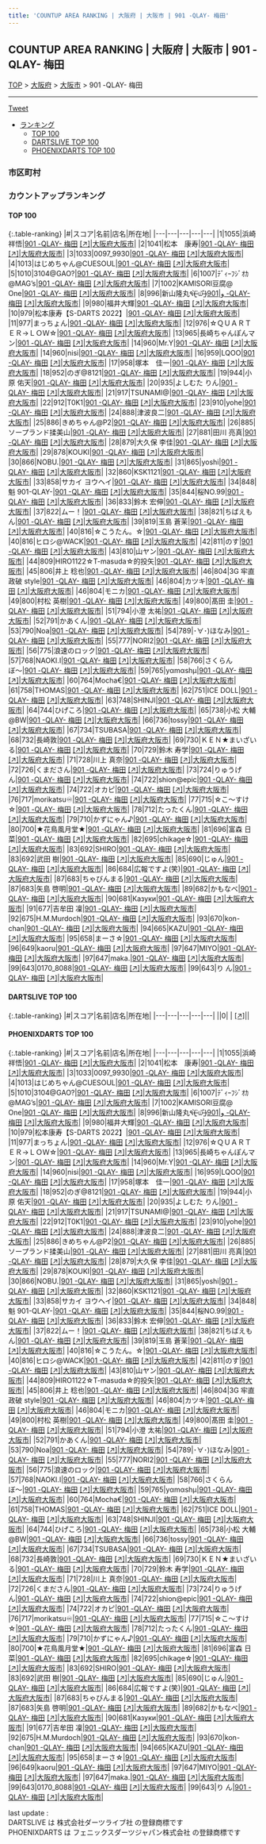 ```yaml
---
title: 'COUNTUP AREA RANKING | 大阪府 | 大阪市 | 901 -QLAY- 梅田'
---
```

## COUNTUP AREA RANKING | 大阪府 | 大阪市 | 901 -QLAY- 梅田

[TOP](/darts/rank/) > [大阪府](/darts/rank/大阪府/) > [大阪市](/darts/rank/大阪府/大阪市/) > 901 -QLAY- 梅田

___

<a href="https://twitter.com/share?ref_src=twsrc%5Etfw" data-text="COUNTUP AREA RANKING | 大阪府大阪市901 -QLAY- 梅田" class="twitter-share-button" data-hashtags="DARTSLIVE,PHOENIXDARTS,darts,ダーツ" data-show-count="false">Tweet</a>

* [ランキング](#カウントアップランキング)
    * [TOP 100](#top-100)
    * [DARTSLIVE TOP 100](#dartslive-top-100)
    * [PHOENIXDARTS TOP 100](#phoenixdarts-top-100)

### 市区町村

<ul>

</ul>

### カウントアップランキング

#### TOP 100



{:.table-ranking}
|#|スコア|名前|店名|所在地|
|---|---|---|---|---|
|1|1055|<span class="rank-name-pd">浜崎祥悟</span>|<a href="/darts/rank/shops/90234.html">901 -QLAY- 梅田</a> <a href="https://vs.phoenixdarts.com/jp/shop/shopDetailInfo/s_90234?s_seq=90234">[↗]</a>|<a href="/darts/rank/大阪府/大阪市">大阪府大阪市</a>|
|2|1041|<span class="rank-name-pd">松本　康寿</span>|<a href="/darts/rank/shops/90234.html">901 -QLAY- 梅田</a> <a href="https://vs.phoenixdarts.com/jp/shop/shopDetailInfo/s_90234?s_seq=90234">[↗]</a>|<a href="/darts/rank/大阪府/大阪市">大阪府大阪市</a>|
|3|1033|<span class="rank-name-pd">0097_9930</span>|<a href="/darts/rank/shops/90234.html">901 -QLAY- 梅田</a> <a href="https://vs.phoenixdarts.com/jp/shop/shopDetailInfo/s_90234?s_seq=90234">[↗]</a>|<a href="/darts/rank/大阪府/大阪市">大阪府大阪市</a>|
|4|1013|<span class="rank-name-pd">はじめちゃん@CUESOUL</span>|<a href="/darts/rank/shops/90234.html">901 -QLAY- 梅田</a> <a href="https://vs.phoenixdarts.com/jp/shop/shopDetailInfo/s_90234?s_seq=90234">[↗]</a>|<a href="/darts/rank/大阪府/大阪市">大阪府大阪市</a>|
|5|1010|<span class="rank-name-pd">3104@GAO?</span>|<a href="/darts/rank/shops/90234.html">901 -QLAY- 梅田</a> <a href="https://vs.phoenixdarts.com/jp/shop/shopDetailInfo/s_90234?s_seq=90234">[↗]</a>|<a href="/darts/rank/大阪府/大阪市">大阪府大阪市</a>|
|6|1007|<span class="rank-name-pd">ﾃﾞｨｰﾌｼﾞｵｶ@MAG’s</span>|<a href="/darts/rank/shops/90234.html">901 -QLAY- 梅田</a> <a href="https://vs.phoenixdarts.com/jp/shop/shopDetailInfo/s_90234?s_seq=90234">[↗]</a>|<a href="/darts/rank/大阪府/大阪市">大阪府大阪市</a>|
|7|1002|<span class="rank-name-pd">KAMISORI豆腐@ One</span>|<a href="/darts/rank/shops/90234.html">901 -QLAY- 梅田</a> <a href="https://vs.phoenixdarts.com/jp/shop/shopDetailInfo/s_90234?s_seq=90234">[↗]</a>|<a href="/darts/rank/大阪府/大阪市">大阪府大阪市</a>|
|8|996|<span class="rank-name-pd">新山隆丸٩(˃̶͈̀௰˂̶͈́)و</span>|<a href="/darts/rank/shops/90234.html">901 -QLAY- 梅田</a> <a href="https://vs.phoenixdarts.com/jp/shop/shopDetailInfo/s_90234?s_seq=90234">[↗]</a>|<a href="/darts/rank/大阪府/大阪市">大阪府大阪市</a>|
|9|980|<span class="rank-name-pd">福井大輝</span>|<a href="/darts/rank/shops/90234.html">901 -QLAY- 梅田</a> <a href="https://vs.phoenixdarts.com/jp/shop/shopDetailInfo/s_90234?s_seq=90234">[↗]</a>|<a href="/darts/rank/大阪府/大阪市">大阪府大阪市</a>|
|10|979|<span class="rank-name-pd">松本康寿【S-DARTS 2022】</span>|<a href="/darts/rank/shops/90234.html">901 -QLAY- 梅田</a> <a href="https://vs.phoenixdarts.com/jp/shop/shopDetailInfo/s_90234?s_seq=90234">[↗]</a>|<a href="/darts/rank/大阪府/大阪市">大阪府大阪市</a>|
|11|977|<span class="rank-name-pd">まっちょん</span>|<a href="/darts/rank/shops/90234.html">901 -QLAY- 梅田</a> <a href="https://vs.phoenixdarts.com/jp/shop/shopDetailInfo/s_90234?s_seq=90234">[↗]</a>|<a href="/darts/rank/大阪府/大阪市">大阪府大阪市</a>|
|12|976|<span class="rank-name-pd">☆ＱＵＡＲＴＥＲ→ＬＯＷ☆</span>|<a href="/darts/rank/shops/90234.html">901 -QLAY- 梅田</a> <a href="https://vs.phoenixdarts.com/jp/shop/shopDetailInfo/s_90234?s_seq=90234">[↗]</a>|<a href="/darts/rank/大阪府/大阪市">大阪府大阪市</a>|
|13|965|<span class="rank-name-pd">長崎ちゃんぽんマン</span>|<a href="/darts/rank/shops/90234.html">901 -QLAY- 梅田</a> <a href="https://vs.phoenixdarts.com/jp/shop/shopDetailInfo/s_90234?s_seq=90234">[↗]</a>|<a href="/darts/rank/大阪府/大阪市">大阪府大阪市</a>|
|14|960|<span class="rank-name-pd">Mr.Y</span>|<a href="/darts/rank/shops/90234.html">901 -QLAY- 梅田</a> <a href="https://vs.phoenixdarts.com/jp/shop/shopDetailInfo/s_90234?s_seq=90234">[↗]</a>|<a href="/darts/rank/大阪府/大阪市">大阪府大阪市</a>|
|14|960|<span class="rank-name-pd">nisi</span>|<a href="/darts/rank/shops/90234.html">901 -QLAY- 梅田</a> <a href="https://vs.phoenixdarts.com/jp/shop/shopDetailInfo/s_90234?s_seq=90234">[↗]</a>|<a href="/darts/rank/大阪府/大阪市">大阪府大阪市</a>|
|16|959|<span class="rank-name-pd">LQOO</span>|<a href="/darts/rank/shops/90234.html">901 -QLAY- 梅田</a> <a href="https://vs.phoenixdarts.com/jp/shop/shopDetailInfo/s_90234?s_seq=90234">[↗]</a>|<a href="/darts/rank/大阪府/大阪市">大阪府大阪市</a>|
|17|958|<span class="rank-name-pd">塚本　佳一</span>|<a href="/darts/rank/shops/90234.html">901 -QLAY- 梅田</a> <a href="https://vs.phoenixdarts.com/jp/shop/shopDetailInfo/s_90234?s_seq=90234">[↗]</a>|<a href="/darts/rank/大阪府/大阪市">大阪府大阪市</a>|
|18|952|<span class="rank-name-pd">のぎ@8121</span>|<a href="/darts/rank/shops/90234.html">901 -QLAY- 梅田</a> <a href="https://vs.phoenixdarts.com/jp/shop/shopDetailInfo/s_90234?s_seq=90234">[↗]</a>|<a href="/darts/rank/大阪府/大阪市">大阪府大阪市</a>|
|19|944|<span class="rank-name-pd"><span class="pro-icon-pd"></span>小原 佑天</span>|<a href="/darts/rank/shops/90234.html">901 -QLAY- 梅田</a> <a href="https://vs.phoenixdarts.com/jp/shop/shopDetailInfo/s_90234?s_seq=90234">[↗]</a>|<a href="/darts/rank/大阪府/大阪市">大阪府大阪市</a>|
|20|935|<span class="rank-name-pd">よしむた りん</span>|<a href="/darts/rank/shops/90234.html">901 -QLAY- 梅田</a> <a href="https://vs.phoenixdarts.com/jp/shop/shopDetailInfo/s_90234?s_seq=90234">[↗]</a>|<a href="/darts/rank/大阪府/大阪市">大阪府大阪市</a>|
|21|917|<span class="rank-name-pd">TSUNAMI@</span>|<a href="/darts/rank/shops/90234.html">901 -QLAY- 梅田</a> <a href="https://vs.phoenixdarts.com/jp/shop/shopDetailInfo/s_90234?s_seq=90234">[↗]</a>|<a href="/darts/rank/大阪府/大阪市">大阪府大阪市</a>|
|22|912|<span class="rank-name-pd">T0K1</span>|<a href="/darts/rank/shops/90234.html">901 -QLAY- 梅田</a> <a href="https://vs.phoenixdarts.com/jp/shop/shopDetailInfo/s_90234?s_seq=90234">[↗]</a>|<a href="/darts/rank/大阪府/大阪市">大阪府大阪市</a>|
|23|910|<span class="rank-name-pd">yohe</span>|<a href="/darts/rank/shops/90234.html">901 -QLAY- 梅田</a> <a href="https://vs.phoenixdarts.com/jp/shop/shopDetailInfo/s_90234?s_seq=90234">[↗]</a>|<a href="/darts/rank/大阪府/大阪市">大阪府大阪市</a>|
|24|888|<span class="rank-name-pd">津波良二</span>|<a href="/darts/rank/shops/90234.html">901 -QLAY- 梅田</a> <a href="https://vs.phoenixdarts.com/jp/shop/shopDetailInfo/s_90234?s_seq=90234">[↗]</a>|<a href="/darts/rank/大阪府/大阪市">大阪府大阪市</a>|
|25|886|<span class="rank-name-pd">きめちゃん@P2</span>|<a href="/darts/rank/shops/90234.html">901 -QLAY- 梅田</a> <a href="https://vs.phoenixdarts.com/jp/shop/shopDetailInfo/s_90234?s_seq=90234">[↗]</a>|<a href="/darts/rank/大阪府/大阪市">大阪府大阪市</a>|
|26|885|<span class="rank-name-pd">ソープランド揉美山</span>|<a href="/darts/rank/shops/90234.html">901 -QLAY- 梅田</a> <a href="https://vs.phoenixdarts.com/jp/shop/shopDetailInfo/s_90234?s_seq=90234">[↗]</a>|<a href="/darts/rank/大阪府/大阪市">大阪府大阪市</a>|
|27|881|<span class="rank-name-pd"><span class="pro-icon-pd"></span>田川 亮真</span>|<a href="/darts/rank/shops/90234.html">901 -QLAY- 梅田</a> <a href="https://vs.phoenixdarts.com/jp/shop/shopDetailInfo/s_90234?s_seq=90234">[↗]</a>|<a href="/darts/rank/大阪府/大阪市">大阪府大阪市</a>|
|28|879|<span class="rank-name-pd"><span class="pro-icon-pd"></span>大久保 李佳</span>|<a href="/darts/rank/shops/90234.html">901 -QLAY- 梅田</a> <a href="https://vs.phoenixdarts.com/jp/shop/shopDetailInfo/s_90234?s_seq=90234">[↗]</a>|<a href="/darts/rank/大阪府/大阪市">大阪府大阪市</a>|
|29|878|<span class="rank-name-pd">KOUKI</span>|<a href="/darts/rank/shops/90234.html">901 -QLAY- 梅田</a> <a href="https://vs.phoenixdarts.com/jp/shop/shopDetailInfo/s_90234?s_seq=90234">[↗]</a>|<a href="/darts/rank/大阪府/大阪市">大阪府大阪市</a>|
|30|866|<span class="rank-name-pd">NOBU.</span>|<a href="/darts/rank/shops/90234.html">901 -QLAY- 梅田</a> <a href="https://vs.phoenixdarts.com/jp/shop/shopDetailInfo/s_90234?s_seq=90234">[↗]</a>|<a href="/darts/rank/大阪府/大阪市">大阪府大阪市</a>|
|31|865|<span class="rank-name-pd">yoshi</span>|<a href="/darts/rank/shops/90234.html">901 -QLAY- 梅田</a> <a href="https://vs.phoenixdarts.com/jp/shop/shopDetailInfo/s_90234?s_seq=90234">[↗]</a>|<a href="/darts/rank/大阪府/大阪市">大阪府大阪市</a>|
|32|860|<span class="rank-name-pd">KSK1121</span>|<a href="/darts/rank/shops/90234.html">901 -QLAY- 梅田</a> <a href="https://vs.phoenixdarts.com/jp/shop/shopDetailInfo/s_90234?s_seq=90234">[↗]</a>|<a href="/darts/rank/大阪府/大阪市">大阪府大阪市</a>|
|33|858|<span class="rank-name-pd">サカイ ヨウヘイ</span>|<a href="/darts/rank/shops/90234.html">901 -QLAY- 梅田</a> <a href="https://vs.phoenixdarts.com/jp/shop/shopDetailInfo/s_90234?s_seq=90234">[↗]</a>|<a href="/darts/rank/大阪府/大阪市">大阪府大阪市</a>|
|34|848|<span class="rank-name-pd">魁 901-QLAY-</span>|<a href="/darts/rank/shops/90234.html">901 -QLAY- 梅田</a> <a href="https://vs.phoenixdarts.com/jp/shop/shopDetailInfo/s_90234?s_seq=90234">[↗]</a>|<a href="/darts/rank/大阪府/大阪市">大阪府大阪市</a>|
|35|844|<span class="rank-name-pd">桜NO.99</span>|<a href="/darts/rank/shops/90234.html">901 -QLAY- 梅田</a> <a href="https://vs.phoenixdarts.com/jp/shop/shopDetailInfo/s_90234?s_seq=90234">[↗]</a>|<a href="/darts/rank/大阪府/大阪市">大阪府大阪市</a>|
|36|833|<span class="rank-name-pd"><span class="pro-icon-pd"></span>鈴木 宏伸</span>|<a href="/darts/rank/shops/90234.html">901 -QLAY- 梅田</a> <a href="https://vs.phoenixdarts.com/jp/shop/shopDetailInfo/s_90234?s_seq=90234">[↗]</a>|<a href="/darts/rank/大阪府/大阪市">大阪府大阪市</a>|
|37|822|<span class="rank-name-pd">ムー！</span>|<a href="/darts/rank/shops/90234.html">901 -QLAY- 梅田</a> <a href="https://vs.phoenixdarts.com/jp/shop/shopDetailInfo/s_90234?s_seq=90234">[↗]</a>|<a href="/darts/rank/大阪府/大阪市">大阪府大阪市</a>|
|38|821|<span class="rank-name-pd">ちばえもん</span>|<a href="/darts/rank/shops/90234.html">901 -QLAY- 梅田</a> <a href="https://vs.phoenixdarts.com/jp/shop/shopDetailInfo/s_90234?s_seq=90234">[↗]</a>|<a href="/darts/rank/大阪府/大阪市">大阪府大阪市</a>|
|39|819|<span class="rank-name-pd"><span class="pro-icon-pd"></span>玉島 蒼茉</span>|<a href="/darts/rank/shops/90234.html">901 -QLAY- 梅田</a> <a href="https://vs.phoenixdarts.com/jp/shop/shopDetailInfo/s_90234?s_seq=90234">[↗]</a>|<a href="/darts/rank/大阪府/大阪市">大阪府大阪市</a>|
|40|816|<span class="rank-name-pd">☆こうたん。☆</span>|<a href="/darts/rank/shops/90234.html">901 -QLAY- 梅田</a> <a href="https://vs.phoenixdarts.com/jp/shop/shopDetailInfo/s_90234?s_seq=90234">[↗]</a>|<a href="/darts/rank/大阪府/大阪市">大阪府大阪市</a>|
|40|816|<span class="rank-name-pd">ヒロシ@WACK</span>|<a href="/darts/rank/shops/90234.html">901 -QLAY- 梅田</a> <a href="https://vs.phoenixdarts.com/jp/shop/shopDetailInfo/s_90234?s_seq=90234">[↗]</a>|<a href="/darts/rank/大阪府/大阪市">大阪府大阪市</a>|
|42|811|<span class="rank-name-pd">のす</span>|<a href="/darts/rank/shops/90234.html">901 -QLAY- 梅田</a> <a href="https://vs.phoenixdarts.com/jp/shop/shopDetailInfo/s_90234?s_seq=90234">[↗]</a>|<a href="/darts/rank/大阪府/大阪市">大阪府大阪市</a>|
|43|810|<span class="rank-name-pd">山ヤン</span>|<a href="/darts/rank/shops/90234.html">901 -QLAY- 梅田</a> <a href="https://vs.phoenixdarts.com/jp/shop/shopDetailInfo/s_90234?s_seq=90234">[↗]</a>|<a href="/darts/rank/大阪府/大阪市">大阪府大阪市</a>|
|44|809|<span class="rank-name-pd">HIRO1122☆T-masuda☆的投矢</span>|<a href="/darts/rank/shops/90234.html">901 -QLAY- 梅田</a> <a href="https://vs.phoenixdarts.com/jp/shop/shopDetailInfo/s_90234?s_seq=90234">[↗]</a>|<a href="/darts/rank/大阪府/大阪市">大阪府大阪市</a>|
|45|806|<span class="rank-name-pd">井上 稔也</span>|<a href="/darts/rank/shops/90234.html">901 -QLAY- 梅田</a> <a href="https://vs.phoenixdarts.com/jp/shop/shopDetailInfo/s_90234?s_seq=90234">[↗]</a>|<a href="/darts/rank/大阪府/大阪市">大阪府大阪市</a>|
|46|804|<span class="rank-name-pd">3G 牢直政破 style</span>|<a href="/darts/rank/shops/90234.html">901 -QLAY- 梅田</a> <a href="https://vs.phoenixdarts.com/jp/shop/shopDetailInfo/s_90234?s_seq=90234">[↗]</a>|<a href="/darts/rank/大阪府/大阪市">大阪府大阪市</a>|
|46|804|<span class="rank-name-pd">カツキ</span>|<a href="/darts/rank/shops/90234.html">901 -QLAY- 梅田</a> <a href="https://vs.phoenixdarts.com/jp/shop/shopDetailInfo/s_90234?s_seq=90234">[↗]</a>|<a href="/darts/rank/大阪府/大阪市">大阪府大阪市</a>|
|46|804|<span class="rank-name-pd">モニカ</span>|<a href="/darts/rank/shops/90234.html">901 -QLAY- 梅田</a> <a href="https://vs.phoenixdarts.com/jp/shop/shopDetailInfo/s_90234?s_seq=90234">[↗]</a>|<a href="/darts/rank/大阪府/大阪市">大阪府大阪市</a>|
|49|800|<span class="rank-name-pd"><span class="pro-icon-pd"></span>村松 英樹</span>|<a href="/darts/rank/shops/90234.html">901 -QLAY- 梅田</a> <a href="https://vs.phoenixdarts.com/jp/shop/shopDetailInfo/s_90234?s_seq=90234">[↗]</a>|<a href="/darts/rank/大阪府/大阪市">大阪府大阪市</a>|
|49|800|<span class="rank-name-pd"><span class="pro-icon-pd"></span>髙田 圭</span>|<a href="/darts/rank/shops/90234.html">901 -QLAY- 梅田</a> <a href="https://vs.phoenixdarts.com/jp/shop/shopDetailInfo/s_90234?s_seq=90234">[↗]</a>|<a href="/darts/rank/大阪府/大阪市">大阪府大阪市</a>|
|51|794|<span class="rank-name-pd"><span class="pro-icon-pd"></span>小澄 太祐</span>|<a href="/darts/rank/shops/90234.html">901 -QLAY- 梅田</a> <a href="https://vs.phoenixdarts.com/jp/shop/shopDetailInfo/s_90234?s_seq=90234">[↗]</a>|<a href="/darts/rank/大阪府/大阪市">大阪府大阪市</a>|
|52|791|<span class="rank-name-pd">かあくん</span>|<a href="/darts/rank/shops/90234.html">901 -QLAY- 梅田</a> <a href="https://vs.phoenixdarts.com/jp/shop/shopDetailInfo/s_90234?s_seq=90234">[↗]</a>|<a href="/darts/rank/大阪府/大阪市">大阪府大阪市</a>|
|53|790|<span class="rank-name-pd">Noa</span>|<a href="/darts/rank/shops/90234.html">901 -QLAY- 梅田</a> <a href="https://vs.phoenixdarts.com/jp/shop/shopDetailInfo/s_90234?s_seq=90234">[↗]</a>|<a href="/darts/rank/大阪府/大阪市">大阪府大阪市</a>|
|54|789|<span class="rank-name-pd">･∀･)ほなみ</span>|<a href="/darts/rank/shops/90234.html">901 -QLAY- 梅田</a> <a href="https://vs.phoenixdarts.com/jp/shop/shopDetailInfo/s_90234?s_seq=90234">[↗]</a>|<a href="/darts/rank/大阪府/大阪市">大阪府大阪市</a>|
|55|777|<span class="rank-name-pd">NORI2</span>|<a href="/darts/rank/shops/90234.html">901 -QLAY- 梅田</a> <a href="https://vs.phoenixdarts.com/jp/shop/shopDetailInfo/s_90234?s_seq=90234">[↗]</a>|<a href="/darts/rank/大阪府/大阪市">大阪府大阪市</a>|
|56|775|<span class="rank-name-pd">浪速のロック</span>|<a href="/darts/rank/shops/90234.html">901 -QLAY- 梅田</a> <a href="https://vs.phoenixdarts.com/jp/shop/shopDetailInfo/s_90234?s_seq=90234">[↗]</a>|<a href="/darts/rank/大阪府/大阪市">大阪府大阪市</a>|
|57|768|<span class="rank-name-pd">NAOKI.I</span>|<a href="/darts/rank/shops/90234.html">901 -QLAY- 梅田</a> <a href="https://vs.phoenixdarts.com/jp/shop/shopDetailInfo/s_90234?s_seq=90234">[↗]</a>|<a href="/darts/rank/大阪府/大阪市">大阪府大阪市</a>|
|58|766|<span class="rank-name-pd">さくらんぼ〜</span>|<a href="/darts/rank/shops/90234.html">901 -QLAY- 梅田</a> <a href="https://vs.phoenixdarts.com/jp/shop/shopDetailInfo/s_90234?s_seq=90234">[↗]</a>|<a href="/darts/rank/大阪府/大阪市">大阪府大阪市</a>|
|59|765|<span class="rank-name-pd">yαmαshμ</span>|<a href="/darts/rank/shops/90234.html">901 -QLAY- 梅田</a> <a href="https://vs.phoenixdarts.com/jp/shop/shopDetailInfo/s_90234?s_seq=90234">[↗]</a>|<a href="/darts/rank/大阪府/大阪市">大阪府大阪市</a>|
|60|764|<span class="rank-name-pd">Mocha€</span>|<a href="/darts/rank/shops/90234.html">901 -QLAY- 梅田</a> <a href="https://vs.phoenixdarts.com/jp/shop/shopDetailInfo/s_90234?s_seq=90234">[↗]</a>|<a href="/darts/rank/大阪府/大阪市">大阪府大阪市</a>|
|61|758|<span class="rank-name-pd">THOMAS</span>|<a href="/darts/rank/shops/90234.html">901 -QLAY- 梅田</a> <a href="https://vs.phoenixdarts.com/jp/shop/shopDetailInfo/s_90234?s_seq=90234">[↗]</a>|<a href="/darts/rank/大阪府/大阪市">大阪府大阪市</a>|
|62|751|<span class="rank-name-pd">ICE DOLL</span>|<a href="/darts/rank/shops/90234.html">901 -QLAY- 梅田</a> <a href="https://vs.phoenixdarts.com/jp/shop/shopDetailInfo/s_90234?s_seq=90234">[↗]</a>|<a href="/darts/rank/大阪府/大阪市">大阪府大阪市</a>|
|63|748|<span class="rank-name-pd">SHINJI</span>|<a href="/darts/rank/shops/90234.html">901 -QLAY- 梅田</a> <a href="https://vs.phoenixdarts.com/jp/shop/shopDetailInfo/s_90234?s_seq=90234">[↗]</a>|<a href="/darts/rank/大阪府/大阪市">大阪府大阪市</a>|
|64|744|<span class="rank-name-pd">ひげころ</span>|<a href="/darts/rank/shops/90234.html">901 -QLAY- 梅田</a> <a href="https://vs.phoenixdarts.com/jp/shop/shopDetailInfo/s_90234?s_seq=90234">[↗]</a>|<a href="/darts/rank/大阪府/大阪市">大阪府大阪市</a>|
|65|738|<span class="rank-name-pd">小松  大輔@BW</span>|<a href="/darts/rank/shops/90234.html">901 -QLAY- 梅田</a> <a href="https://vs.phoenixdarts.com/jp/shop/shopDetailInfo/s_90234?s_seq=90234">[↗]</a>|<a href="/darts/rank/大阪府/大阪市">大阪府大阪市</a>|
|66|736|<span class="rank-name-pd">tossy</span>|<a href="/darts/rank/shops/90234.html">901 -QLAY- 梅田</a> <a href="https://vs.phoenixdarts.com/jp/shop/shopDetailInfo/s_90234?s_seq=90234">[↗]</a>|<a href="/darts/rank/大阪府/大阪市">大阪府大阪市</a>|
|67|734|<span class="rank-name-pd">TSUBASA</span>|<a href="/darts/rank/shops/90234.html">901 -QLAY- 梅田</a> <a href="https://vs.phoenixdarts.com/jp/shop/shopDetailInfo/s_90234?s_seq=90234">[↗]</a>|<a href="/darts/rank/大阪府/大阪市">大阪府大阪市</a>|
|68|732|<span class="rank-name-pd">長崎敦</span>|<a href="/darts/rank/shops/90234.html">901 -QLAY- 梅田</a> <a href="https://vs.phoenixdarts.com/jp/shop/shopDetailInfo/s_90234?s_seq=90234">[↗]</a>|<a href="/darts/rank/大阪府/大阪市">大阪府大阪市</a>|
|69|730|<span class="rank-name-pd">ＫＥＮ★まいざいる</span>|<a href="/darts/rank/shops/90234.html">901 -QLAY- 梅田</a> <a href="https://vs.phoenixdarts.com/jp/shop/shopDetailInfo/s_90234?s_seq=90234">[↗]</a>|<a href="/darts/rank/大阪府/大阪市">大阪府大阪市</a>|
|70|729|<span class="rank-name-pd"><span class="pro-icon-pd"></span>鈴木 寿学</span>|<a href="/darts/rank/shops/90234.html">901 -QLAY- 梅田</a> <a href="https://vs.phoenixdarts.com/jp/shop/shopDetailInfo/s_90234?s_seq=90234">[↗]</a>|<a href="/darts/rank/大阪府/大阪市">大阪府大阪市</a>|
|71|728|<span class="rank-name-pd"><span class="pro-icon-pd"></span>川上 真奈</span>|<a href="/darts/rank/shops/90234.html">901 -QLAY- 梅田</a> <a href="https://vs.phoenixdarts.com/jp/shop/shopDetailInfo/s_90234?s_seq=90234">[↗]</a>|<a href="/darts/rank/大阪府/大阪市">大阪府大阪市</a>|
|72|726|<span class="rank-name-pd">くまださん</span>|<a href="/darts/rank/shops/90234.html">901 -QLAY- 梅田</a> <a href="https://vs.phoenixdarts.com/jp/shop/shopDetailInfo/s_90234?s_seq=90234">[↗]</a>|<a href="/darts/rank/大阪府/大阪市">大阪府大阪市</a>|
|73|724|<span class="rank-name-pd">りゅうげん</span>|<a href="/darts/rank/shops/90234.html">901 -QLAY- 梅田</a> <a href="https://vs.phoenixdarts.com/jp/shop/shopDetailInfo/s_90234?s_seq=90234">[↗]</a>|<a href="/darts/rank/大阪府/大阪市">大阪府大阪市</a>|
|74|722|<span class="rank-name-pd">shion@epic</span>|<a href="/darts/rank/shops/90234.html">901 -QLAY- 梅田</a> <a href="https://vs.phoenixdarts.com/jp/shop/shopDetailInfo/s_90234?s_seq=90234">[↗]</a>|<a href="/darts/rank/大阪府/大阪市">大阪府大阪市</a>|
|74|722|<span class="rank-name-pd">オカピ</span>|<a href="/darts/rank/shops/90234.html">901 -QLAY- 梅田</a> <a href="https://vs.phoenixdarts.com/jp/shop/shopDetailInfo/s_90234?s_seq=90234">[↗]</a>|<a href="/darts/rank/大阪府/大阪市">大阪府大阪市</a>|
|76|717|<span class="rank-name-pd">morikatsu♾️</span>|<a href="/darts/rank/shops/90234.html">901 -QLAY- 梅田</a> <a href="https://vs.phoenixdarts.com/jp/shop/shopDetailInfo/s_90234?s_seq=90234">[↗]</a>|<a href="/darts/rank/大阪府/大阪市">大阪府大阪市</a>|
|77|715|<span class="rank-name-pd">☆こ〜すけ☆</span>|<a href="/darts/rank/shops/90234.html">901 -QLAY- 梅田</a> <a href="https://vs.phoenixdarts.com/jp/shop/shopDetailInfo/s_90234?s_seq=90234">[↗]</a>|<a href="/darts/rank/大阪府/大阪市">大阪府大阪市</a>|
|78|712|<span class="rank-name-pd">たったくん</span>|<a href="/darts/rank/shops/90234.html">901 -QLAY- 梅田</a> <a href="https://vs.phoenixdarts.com/jp/shop/shopDetailInfo/s_90234?s_seq=90234">[↗]</a>|<a href="/darts/rank/大阪府/大阪市">大阪府大阪市</a>|
|79|710|<span class="rank-name-pd">かずにゃん♪</span>|<a href="/darts/rank/shops/90234.html">901 -QLAY- 梅田</a> <a href="https://vs.phoenixdarts.com/jp/shop/shopDetailInfo/s_90234?s_seq=90234">[↗]</a>|<a href="/darts/rank/大阪府/大阪市">大阪府大阪市</a>|
|80|700|<span class="rank-name-pd">★花鳥風月堂★</span>|<a href="/darts/rank/shops/90234.html">901 -QLAY- 梅田</a> <a href="https://vs.phoenixdarts.com/jp/shop/shopDetailInfo/s_90234?s_seq=90234">[↗]</a>|<a href="/darts/rank/大阪府/大阪市">大阪府大阪市</a>|
|81|696|<span class="rank-name-pd"><span class="pro-icon-pd"></span>富森 日菜</span>|<a href="/darts/rank/shops/90234.html">901 -QLAY- 梅田</a> <a href="https://vs.phoenixdarts.com/jp/shop/shopDetailInfo/s_90234?s_seq=90234">[↗]</a>|<a href="/darts/rank/大阪府/大阪市">大阪府大阪市</a>|
|82|695|<span class="rank-name-pd">chikage☆</span>|<a href="/darts/rank/shops/90234.html">901 -QLAY- 梅田</a> <a href="https://vs.phoenixdarts.com/jp/shop/shopDetailInfo/s_90234?s_seq=90234">[↗]</a>|<a href="/darts/rank/大阪府/大阪市">大阪府大阪市</a>|
|83|692|<span class="rank-name-pd">SHIRO</span>|<a href="/darts/rank/shops/90234.html">901 -QLAY- 梅田</a> <a href="https://vs.phoenixdarts.com/jp/shop/shopDetailInfo/s_90234?s_seq=90234">[↗]</a>|<a href="/darts/rank/大阪府/大阪市">大阪府大阪市</a>|
|83|692|<span class="rank-name-pd"><span class="pro-icon-pd"></span>武田 樹</span>|<a href="/darts/rank/shops/90234.html">901 -QLAY- 梅田</a> <a href="https://vs.phoenixdarts.com/jp/shop/shopDetailInfo/s_90234?s_seq=90234">[↗]</a>|<a href="/darts/rank/大阪府/大阪市">大阪府大阪市</a>|
|85|690|<span class="rank-name-pd">じゅん</span>|<a href="/darts/rank/shops/90234.html">901 -QLAY- 梅田</a> <a href="https://vs.phoenixdarts.com/jp/shop/shopDetailInfo/s_90234?s_seq=90234">[↗]</a>|<a href="/darts/rank/大阪府/大阪市">大阪府大阪市</a>|
|86|684|<span class="rank-name-pd">広報ですよ(笑)</span>|<a href="/darts/rank/shops/90234.html">901 -QLAY- 梅田</a> <a href="https://vs.phoenixdarts.com/jp/shop/shopDetailInfo/s_90234?s_seq=90234">[↗]</a>|<a href="/darts/rank/大阪府/大阪市">大阪府大阪市</a>|
|87|683|<span class="rank-name-pd">ちゃびんまる</span>|<a href="/darts/rank/shops/90234.html">901 -QLAY- 梅田</a> <a href="https://vs.phoenixdarts.com/jp/shop/shopDetailInfo/s_90234?s_seq=90234">[↗]</a>|<a href="/darts/rank/大阪府/大阪市">大阪府大阪市</a>|
|87|683|<span class="rank-name-pd"><span class="pro-icon-pd"></span>矢島 啓明</span>|<a href="/darts/rank/shops/90234.html">901 -QLAY- 梅田</a> <a href="https://vs.phoenixdarts.com/jp/shop/shopDetailInfo/s_90234?s_seq=90234">[↗]</a>|<a href="/darts/rank/大阪府/大阪市">大阪府大阪市</a>|
|89|682|<span class="rank-name-pd">かもなべ</span>|<a href="/darts/rank/shops/90234.html">901 -QLAY- 梅田</a> <a href="https://vs.phoenixdarts.com/jp/shop/shopDetailInfo/s_90234?s_seq=90234">[↗]</a>|<a href="/darts/rank/大阪府/大阪市">大阪府大阪市</a>|
|90|681|<span class="rank-name-pd">Казуки</span>|<a href="/darts/rank/shops/90234.html">901 -QLAY- 梅田</a> <a href="https://vs.phoenixdarts.com/jp/shop/shopDetailInfo/s_90234?s_seq=90234">[↗]</a>|<a href="/darts/rank/大阪府/大阪市">大阪府大阪市</a>|
|91|677|<span class="rank-name-pd"><span class="pro-icon-pd"></span>吉牟田 凜</span>|<a href="/darts/rank/shops/90234.html">901 -QLAY- 梅田</a> <a href="https://vs.phoenixdarts.com/jp/shop/shopDetailInfo/s_90234?s_seq=90234">[↗]</a>|<a href="/darts/rank/大阪府/大阪市">大阪府大阪市</a>|
|92|675|<span class="rank-name-pd">H.M.Murdoch</span>|<a href="/darts/rank/shops/90234.html">901 -QLAY- 梅田</a> <a href="https://vs.phoenixdarts.com/jp/shop/shopDetailInfo/s_90234?s_seq=90234">[↗]</a>|<a href="/darts/rank/大阪府/大阪市">大阪府大阪市</a>|
|93|670|<span class="rank-name-pd">kon-chan</span>|<a href="/darts/rank/shops/90234.html">901 -QLAY- 梅田</a> <a href="https://vs.phoenixdarts.com/jp/shop/shopDetailInfo/s_90234?s_seq=90234">[↗]</a>|<a href="/darts/rank/大阪府/大阪市">大阪府大阪市</a>|
|94|665|<span class="rank-name-pd">KAZU</span>|<a href="/darts/rank/shops/90234.html">901 -QLAY- 梅田</a> <a href="https://vs.phoenixdarts.com/jp/shop/shopDetailInfo/s_90234?s_seq=90234">[↗]</a>|<a href="/darts/rank/大阪府/大阪市">大阪府大阪市</a>|
|95|658|<span class="rank-name-pd">まーさ☆</span>|<a href="/darts/rank/shops/90234.html">901 -QLAY- 梅田</a> <a href="https://vs.phoenixdarts.com/jp/shop/shopDetailInfo/s_90234?s_seq=90234">[↗]</a>|<a href="/darts/rank/大阪府/大阪市">大阪府大阪市</a>|
|96|649|<span class="rank-name-pd">kaoru</span>|<a href="/darts/rank/shops/90234.html">901 -QLAY- 梅田</a> <a href="https://vs.phoenixdarts.com/jp/shop/shopDetailInfo/s_90234?s_seq=90234">[↗]</a>|<a href="/darts/rank/大阪府/大阪市">大阪府大阪市</a>|
|97|647|<span class="rank-name-pd">MIYO</span>|<a href="/darts/rank/shops/90234.html">901 -QLAY- 梅田</a> <a href="https://vs.phoenixdarts.com/jp/shop/shopDetailInfo/s_90234?s_seq=90234">[↗]</a>|<a href="/darts/rank/大阪府/大阪市">大阪府大阪市</a>|
|97|647|<span class="rank-name-pd">maka.</span>|<a href="/darts/rank/shops/90234.html">901 -QLAY- 梅田</a> <a href="https://vs.phoenixdarts.com/jp/shop/shopDetailInfo/s_90234?s_seq=90234">[↗]</a>|<a href="/darts/rank/大阪府/大阪市">大阪府大阪市</a>|
|99|643|<span class="rank-name-pd">0170_8088</span>|<a href="/darts/rank/shops/90234.html">901 -QLAY- 梅田</a> <a href="https://vs.phoenixdarts.com/jp/shop/shopDetailInfo/s_90234?s_seq=90234">[↗]</a>|<a href="/darts/rank/大阪府/大阪市">大阪府大阪市</a>|
|99|643|<span class="rank-name-pd">り  ん</span>|<a href="/darts/rank/shops/90234.html">901 -QLAY- 梅田</a> <a href="https://vs.phoenixdarts.com/jp/shop/shopDetailInfo/s_90234?s_seq=90234">[↗]</a>|<a href="/darts/rank/大阪府/大阪市">大阪府大阪市</a>|


#### DARTSLIVE TOP 100



{:.table-ranking}
|#|スコア|名前|店名|所在地|
|---|---|---|---|---|
||0|<span class="rank-name-dl"> </span>|<a href="/darts/rank/shops/.html"></a> <a href="">[↗]</a>|<a href="/darts/rank//"></a>|


#### PHOENIXDARTS TOP 100



{:.table-ranking}
|#|スコア|名前|店名|所在地|
|---|---|---|---|---|
|1|1055|<span class="rank-name-pd">浜崎祥悟</span>|<a href="/darts/rank/shops/90234.html">901 -QLAY- 梅田</a> <a href="https://vs.phoenixdarts.com/jp/shop/shopDetailInfo/s_90234?s_seq=90234">[↗]</a>|<a href="/darts/rank/大阪府/大阪市">大阪府大阪市</a>|
|2|1041|<span class="rank-name-pd">松本　康寿</span>|<a href="/darts/rank/shops/90234.html">901 -QLAY- 梅田</a> <a href="https://vs.phoenixdarts.com/jp/shop/shopDetailInfo/s_90234?s_seq=90234">[↗]</a>|<a href="/darts/rank/大阪府/大阪市">大阪府大阪市</a>|
|3|1033|<span class="rank-name-pd">0097_9930</span>|<a href="/darts/rank/shops/90234.html">901 -QLAY- 梅田</a> <a href="https://vs.phoenixdarts.com/jp/shop/shopDetailInfo/s_90234?s_seq=90234">[↗]</a>|<a href="/darts/rank/大阪府/大阪市">大阪府大阪市</a>|
|4|1013|<span class="rank-name-pd">はじめちゃん@CUESOUL</span>|<a href="/darts/rank/shops/90234.html">901 -QLAY- 梅田</a> <a href="https://vs.phoenixdarts.com/jp/shop/shopDetailInfo/s_90234?s_seq=90234">[↗]</a>|<a href="/darts/rank/大阪府/大阪市">大阪府大阪市</a>|
|5|1010|<span class="rank-name-pd">3104@GAO?</span>|<a href="/darts/rank/shops/90234.html">901 -QLAY- 梅田</a> <a href="https://vs.phoenixdarts.com/jp/shop/shopDetailInfo/s_90234?s_seq=90234">[↗]</a>|<a href="/darts/rank/大阪府/大阪市">大阪府大阪市</a>|
|6|1007|<span class="rank-name-pd">ﾃﾞｨｰﾌｼﾞｵｶ@MAG’s</span>|<a href="/darts/rank/shops/90234.html">901 -QLAY- 梅田</a> <a href="https://vs.phoenixdarts.com/jp/shop/shopDetailInfo/s_90234?s_seq=90234">[↗]</a>|<a href="/darts/rank/大阪府/大阪市">大阪府大阪市</a>|
|7|1002|<span class="rank-name-pd">KAMISORI豆腐@ One</span>|<a href="/darts/rank/shops/90234.html">901 -QLAY- 梅田</a> <a href="https://vs.phoenixdarts.com/jp/shop/shopDetailInfo/s_90234?s_seq=90234">[↗]</a>|<a href="/darts/rank/大阪府/大阪市">大阪府大阪市</a>|
|8|996|<span class="rank-name-pd">新山隆丸٩(˃̶͈̀௰˂̶͈́)و</span>|<a href="/darts/rank/shops/90234.html">901 -QLAY- 梅田</a> <a href="https://vs.phoenixdarts.com/jp/shop/shopDetailInfo/s_90234?s_seq=90234">[↗]</a>|<a href="/darts/rank/大阪府/大阪市">大阪府大阪市</a>|
|9|980|<span class="rank-name-pd">福井大輝</span>|<a href="/darts/rank/shops/90234.html">901 -QLAY- 梅田</a> <a href="https://vs.phoenixdarts.com/jp/shop/shopDetailInfo/s_90234?s_seq=90234">[↗]</a>|<a href="/darts/rank/大阪府/大阪市">大阪府大阪市</a>|
|10|979|<span class="rank-name-pd">松本康寿【S-DARTS 2022】</span>|<a href="/darts/rank/shops/90234.html">901 -QLAY- 梅田</a> <a href="https://vs.phoenixdarts.com/jp/shop/shopDetailInfo/s_90234?s_seq=90234">[↗]</a>|<a href="/darts/rank/大阪府/大阪市">大阪府大阪市</a>|
|11|977|<span class="rank-name-pd">まっちょん</span>|<a href="/darts/rank/shops/90234.html">901 -QLAY- 梅田</a> <a href="https://vs.phoenixdarts.com/jp/shop/shopDetailInfo/s_90234?s_seq=90234">[↗]</a>|<a href="/darts/rank/大阪府/大阪市">大阪府大阪市</a>|
|12|976|<span class="rank-name-pd">☆ＱＵＡＲＴＥＲ→ＬＯＷ☆</span>|<a href="/darts/rank/shops/90234.html">901 -QLAY- 梅田</a> <a href="https://vs.phoenixdarts.com/jp/shop/shopDetailInfo/s_90234?s_seq=90234">[↗]</a>|<a href="/darts/rank/大阪府/大阪市">大阪府大阪市</a>|
|13|965|<span class="rank-name-pd">長崎ちゃんぽんマン</span>|<a href="/darts/rank/shops/90234.html">901 -QLAY- 梅田</a> <a href="https://vs.phoenixdarts.com/jp/shop/shopDetailInfo/s_90234?s_seq=90234">[↗]</a>|<a href="/darts/rank/大阪府/大阪市">大阪府大阪市</a>|
|14|960|<span class="rank-name-pd">Mr.Y</span>|<a href="/darts/rank/shops/90234.html">901 -QLAY- 梅田</a> <a href="https://vs.phoenixdarts.com/jp/shop/shopDetailInfo/s_90234?s_seq=90234">[↗]</a>|<a href="/darts/rank/大阪府/大阪市">大阪府大阪市</a>|
|14|960|<span class="rank-name-pd">nisi</span>|<a href="/darts/rank/shops/90234.html">901 -QLAY- 梅田</a> <a href="https://vs.phoenixdarts.com/jp/shop/shopDetailInfo/s_90234?s_seq=90234">[↗]</a>|<a href="/darts/rank/大阪府/大阪市">大阪府大阪市</a>|
|16|959|<span class="rank-name-pd">LQOO</span>|<a href="/darts/rank/shops/90234.html">901 -QLAY- 梅田</a> <a href="https://vs.phoenixdarts.com/jp/shop/shopDetailInfo/s_90234?s_seq=90234">[↗]</a>|<a href="/darts/rank/大阪府/大阪市">大阪府大阪市</a>|
|17|958|<span class="rank-name-pd">塚本　佳一</span>|<a href="/darts/rank/shops/90234.html">901 -QLAY- 梅田</a> <a href="https://vs.phoenixdarts.com/jp/shop/shopDetailInfo/s_90234?s_seq=90234">[↗]</a>|<a href="/darts/rank/大阪府/大阪市">大阪府大阪市</a>|
|18|952|<span class="rank-name-pd">のぎ@8121</span>|<a href="/darts/rank/shops/90234.html">901 -QLAY- 梅田</a> <a href="https://vs.phoenixdarts.com/jp/shop/shopDetailInfo/s_90234?s_seq=90234">[↗]</a>|<a href="/darts/rank/大阪府/大阪市">大阪府大阪市</a>|
|19|944|<span class="rank-name-pd"><span class="pro-icon-pd"></span>小原 佑天</span>|<a href="/darts/rank/shops/90234.html">901 -QLAY- 梅田</a> <a href="https://vs.phoenixdarts.com/jp/shop/shopDetailInfo/s_90234?s_seq=90234">[↗]</a>|<a href="/darts/rank/大阪府/大阪市">大阪府大阪市</a>|
|20|935|<span class="rank-name-pd">よしむた りん</span>|<a href="/darts/rank/shops/90234.html">901 -QLAY- 梅田</a> <a href="https://vs.phoenixdarts.com/jp/shop/shopDetailInfo/s_90234?s_seq=90234">[↗]</a>|<a href="/darts/rank/大阪府/大阪市">大阪府大阪市</a>|
|21|917|<span class="rank-name-pd">TSUNAMI@</span>|<a href="/darts/rank/shops/90234.html">901 -QLAY- 梅田</a> <a href="https://vs.phoenixdarts.com/jp/shop/shopDetailInfo/s_90234?s_seq=90234">[↗]</a>|<a href="/darts/rank/大阪府/大阪市">大阪府大阪市</a>|
|22|912|<span class="rank-name-pd">T0K1</span>|<a href="/darts/rank/shops/90234.html">901 -QLAY- 梅田</a> <a href="https://vs.phoenixdarts.com/jp/shop/shopDetailInfo/s_90234?s_seq=90234">[↗]</a>|<a href="/darts/rank/大阪府/大阪市">大阪府大阪市</a>|
|23|910|<span class="rank-name-pd">yohe</span>|<a href="/darts/rank/shops/90234.html">901 -QLAY- 梅田</a> <a href="https://vs.phoenixdarts.com/jp/shop/shopDetailInfo/s_90234?s_seq=90234">[↗]</a>|<a href="/darts/rank/大阪府/大阪市">大阪府大阪市</a>|
|24|888|<span class="rank-name-pd">津波良二</span>|<a href="/darts/rank/shops/90234.html">901 -QLAY- 梅田</a> <a href="https://vs.phoenixdarts.com/jp/shop/shopDetailInfo/s_90234?s_seq=90234">[↗]</a>|<a href="/darts/rank/大阪府/大阪市">大阪府大阪市</a>|
|25|886|<span class="rank-name-pd">きめちゃん@P2</span>|<a href="/darts/rank/shops/90234.html">901 -QLAY- 梅田</a> <a href="https://vs.phoenixdarts.com/jp/shop/shopDetailInfo/s_90234?s_seq=90234">[↗]</a>|<a href="/darts/rank/大阪府/大阪市">大阪府大阪市</a>|
|26|885|<span class="rank-name-pd">ソープランド揉美山</span>|<a href="/darts/rank/shops/90234.html">901 -QLAY- 梅田</a> <a href="https://vs.phoenixdarts.com/jp/shop/shopDetailInfo/s_90234?s_seq=90234">[↗]</a>|<a href="/darts/rank/大阪府/大阪市">大阪府大阪市</a>|
|27|881|<span class="rank-name-pd"><span class="pro-icon-pd"></span>田川 亮真</span>|<a href="/darts/rank/shops/90234.html">901 -QLAY- 梅田</a> <a href="https://vs.phoenixdarts.com/jp/shop/shopDetailInfo/s_90234?s_seq=90234">[↗]</a>|<a href="/darts/rank/大阪府/大阪市">大阪府大阪市</a>|
|28|879|<span class="rank-name-pd"><span class="pro-icon-pd"></span>大久保 李佳</span>|<a href="/darts/rank/shops/90234.html">901 -QLAY- 梅田</a> <a href="https://vs.phoenixdarts.com/jp/shop/shopDetailInfo/s_90234?s_seq=90234">[↗]</a>|<a href="/darts/rank/大阪府/大阪市">大阪府大阪市</a>|
|29|878|<span class="rank-name-pd">KOUKI</span>|<a href="/darts/rank/shops/90234.html">901 -QLAY- 梅田</a> <a href="https://vs.phoenixdarts.com/jp/shop/shopDetailInfo/s_90234?s_seq=90234">[↗]</a>|<a href="/darts/rank/大阪府/大阪市">大阪府大阪市</a>|
|30|866|<span class="rank-name-pd">NOBU.</span>|<a href="/darts/rank/shops/90234.html">901 -QLAY- 梅田</a> <a href="https://vs.phoenixdarts.com/jp/shop/shopDetailInfo/s_90234?s_seq=90234">[↗]</a>|<a href="/darts/rank/大阪府/大阪市">大阪府大阪市</a>|
|31|865|<span class="rank-name-pd">yoshi</span>|<a href="/darts/rank/shops/90234.html">901 -QLAY- 梅田</a> <a href="https://vs.phoenixdarts.com/jp/shop/shopDetailInfo/s_90234?s_seq=90234">[↗]</a>|<a href="/darts/rank/大阪府/大阪市">大阪府大阪市</a>|
|32|860|<span class="rank-name-pd">KSK1121</span>|<a href="/darts/rank/shops/90234.html">901 -QLAY- 梅田</a> <a href="https://vs.phoenixdarts.com/jp/shop/shopDetailInfo/s_90234?s_seq=90234">[↗]</a>|<a href="/darts/rank/大阪府/大阪市">大阪府大阪市</a>|
|33|858|<span class="rank-name-pd">サカイ ヨウヘイ</span>|<a href="/darts/rank/shops/90234.html">901 -QLAY- 梅田</a> <a href="https://vs.phoenixdarts.com/jp/shop/shopDetailInfo/s_90234?s_seq=90234">[↗]</a>|<a href="/darts/rank/大阪府/大阪市">大阪府大阪市</a>|
|34|848|<span class="rank-name-pd">魁 901-QLAY-</span>|<a href="/darts/rank/shops/90234.html">901 -QLAY- 梅田</a> <a href="https://vs.phoenixdarts.com/jp/shop/shopDetailInfo/s_90234?s_seq=90234">[↗]</a>|<a href="/darts/rank/大阪府/大阪市">大阪府大阪市</a>|
|35|844|<span class="rank-name-pd">桜NO.99</span>|<a href="/darts/rank/shops/90234.html">901 -QLAY- 梅田</a> <a href="https://vs.phoenixdarts.com/jp/shop/shopDetailInfo/s_90234?s_seq=90234">[↗]</a>|<a href="/darts/rank/大阪府/大阪市">大阪府大阪市</a>|
|36|833|<span class="rank-name-pd"><span class="pro-icon-pd"></span>鈴木 宏伸</span>|<a href="/darts/rank/shops/90234.html">901 -QLAY- 梅田</a> <a href="https://vs.phoenixdarts.com/jp/shop/shopDetailInfo/s_90234?s_seq=90234">[↗]</a>|<a href="/darts/rank/大阪府/大阪市">大阪府大阪市</a>|
|37|822|<span class="rank-name-pd">ムー！</span>|<a href="/darts/rank/shops/90234.html">901 -QLAY- 梅田</a> <a href="https://vs.phoenixdarts.com/jp/shop/shopDetailInfo/s_90234?s_seq=90234">[↗]</a>|<a href="/darts/rank/大阪府/大阪市">大阪府大阪市</a>|
|38|821|<span class="rank-name-pd">ちばえもん</span>|<a href="/darts/rank/shops/90234.html">901 -QLAY- 梅田</a> <a href="https://vs.phoenixdarts.com/jp/shop/shopDetailInfo/s_90234?s_seq=90234">[↗]</a>|<a href="/darts/rank/大阪府/大阪市">大阪府大阪市</a>|
|39|819|<span class="rank-name-pd"><span class="pro-icon-pd"></span>玉島 蒼茉</span>|<a href="/darts/rank/shops/90234.html">901 -QLAY- 梅田</a> <a href="https://vs.phoenixdarts.com/jp/shop/shopDetailInfo/s_90234?s_seq=90234">[↗]</a>|<a href="/darts/rank/大阪府/大阪市">大阪府大阪市</a>|
|40|816|<span class="rank-name-pd">☆こうたん。☆</span>|<a href="/darts/rank/shops/90234.html">901 -QLAY- 梅田</a> <a href="https://vs.phoenixdarts.com/jp/shop/shopDetailInfo/s_90234?s_seq=90234">[↗]</a>|<a href="/darts/rank/大阪府/大阪市">大阪府大阪市</a>|
|40|816|<span class="rank-name-pd">ヒロシ@WACK</span>|<a href="/darts/rank/shops/90234.html">901 -QLAY- 梅田</a> <a href="https://vs.phoenixdarts.com/jp/shop/shopDetailInfo/s_90234?s_seq=90234">[↗]</a>|<a href="/darts/rank/大阪府/大阪市">大阪府大阪市</a>|
|42|811|<span class="rank-name-pd">のす</span>|<a href="/darts/rank/shops/90234.html">901 -QLAY- 梅田</a> <a href="https://vs.phoenixdarts.com/jp/shop/shopDetailInfo/s_90234?s_seq=90234">[↗]</a>|<a href="/darts/rank/大阪府/大阪市">大阪府大阪市</a>|
|43|810|<span class="rank-name-pd">山ヤン</span>|<a href="/darts/rank/shops/90234.html">901 -QLAY- 梅田</a> <a href="https://vs.phoenixdarts.com/jp/shop/shopDetailInfo/s_90234?s_seq=90234">[↗]</a>|<a href="/darts/rank/大阪府/大阪市">大阪府大阪市</a>|
|44|809|<span class="rank-name-pd">HIRO1122☆T-masuda☆的投矢</span>|<a href="/darts/rank/shops/90234.html">901 -QLAY- 梅田</a> <a href="https://vs.phoenixdarts.com/jp/shop/shopDetailInfo/s_90234?s_seq=90234">[↗]</a>|<a href="/darts/rank/大阪府/大阪市">大阪府大阪市</a>|
|45|806|<span class="rank-name-pd">井上 稔也</span>|<a href="/darts/rank/shops/90234.html">901 -QLAY- 梅田</a> <a href="https://vs.phoenixdarts.com/jp/shop/shopDetailInfo/s_90234?s_seq=90234">[↗]</a>|<a href="/darts/rank/大阪府/大阪市">大阪府大阪市</a>|
|46|804|<span class="rank-name-pd">3G 牢直政破 style</span>|<a href="/darts/rank/shops/90234.html">901 -QLAY- 梅田</a> <a href="https://vs.phoenixdarts.com/jp/shop/shopDetailInfo/s_90234?s_seq=90234">[↗]</a>|<a href="/darts/rank/大阪府/大阪市">大阪府大阪市</a>|
|46|804|<span class="rank-name-pd">カツキ</span>|<a href="/darts/rank/shops/90234.html">901 -QLAY- 梅田</a> <a href="https://vs.phoenixdarts.com/jp/shop/shopDetailInfo/s_90234?s_seq=90234">[↗]</a>|<a href="/darts/rank/大阪府/大阪市">大阪府大阪市</a>|
|46|804|<span class="rank-name-pd">モニカ</span>|<a href="/darts/rank/shops/90234.html">901 -QLAY- 梅田</a> <a href="https://vs.phoenixdarts.com/jp/shop/shopDetailInfo/s_90234?s_seq=90234">[↗]</a>|<a href="/darts/rank/大阪府/大阪市">大阪府大阪市</a>|
|49|800|<span class="rank-name-pd"><span class="pro-icon-pd"></span>村松 英樹</span>|<a href="/darts/rank/shops/90234.html">901 -QLAY- 梅田</a> <a href="https://vs.phoenixdarts.com/jp/shop/shopDetailInfo/s_90234?s_seq=90234">[↗]</a>|<a href="/darts/rank/大阪府/大阪市">大阪府大阪市</a>|
|49|800|<span class="rank-name-pd"><span class="pro-icon-pd"></span>髙田 圭</span>|<a href="/darts/rank/shops/90234.html">901 -QLAY- 梅田</a> <a href="https://vs.phoenixdarts.com/jp/shop/shopDetailInfo/s_90234?s_seq=90234">[↗]</a>|<a href="/darts/rank/大阪府/大阪市">大阪府大阪市</a>|
|51|794|<span class="rank-name-pd"><span class="pro-icon-pd"></span>小澄 太祐</span>|<a href="/darts/rank/shops/90234.html">901 -QLAY- 梅田</a> <a href="https://vs.phoenixdarts.com/jp/shop/shopDetailInfo/s_90234?s_seq=90234">[↗]</a>|<a href="/darts/rank/大阪府/大阪市">大阪府大阪市</a>|
|52|791|<span class="rank-name-pd">かあくん</span>|<a href="/darts/rank/shops/90234.html">901 -QLAY- 梅田</a> <a href="https://vs.phoenixdarts.com/jp/shop/shopDetailInfo/s_90234?s_seq=90234">[↗]</a>|<a href="/darts/rank/大阪府/大阪市">大阪府大阪市</a>|
|53|790|<span class="rank-name-pd">Noa</span>|<a href="/darts/rank/shops/90234.html">901 -QLAY- 梅田</a> <a href="https://vs.phoenixdarts.com/jp/shop/shopDetailInfo/s_90234?s_seq=90234">[↗]</a>|<a href="/darts/rank/大阪府/大阪市">大阪府大阪市</a>|
|54|789|<span class="rank-name-pd">･∀･)ほなみ</span>|<a href="/darts/rank/shops/90234.html">901 -QLAY- 梅田</a> <a href="https://vs.phoenixdarts.com/jp/shop/shopDetailInfo/s_90234?s_seq=90234">[↗]</a>|<a href="/darts/rank/大阪府/大阪市">大阪府大阪市</a>|
|55|777|<span class="rank-name-pd">NORI2</span>|<a href="/darts/rank/shops/90234.html">901 -QLAY- 梅田</a> <a href="https://vs.phoenixdarts.com/jp/shop/shopDetailInfo/s_90234?s_seq=90234">[↗]</a>|<a href="/darts/rank/大阪府/大阪市">大阪府大阪市</a>|
|56|775|<span class="rank-name-pd">浪速のロック</span>|<a href="/darts/rank/shops/90234.html">901 -QLAY- 梅田</a> <a href="https://vs.phoenixdarts.com/jp/shop/shopDetailInfo/s_90234?s_seq=90234">[↗]</a>|<a href="/darts/rank/大阪府/大阪市">大阪府大阪市</a>|
|57|768|<span class="rank-name-pd">NAOKI.I</span>|<a href="/darts/rank/shops/90234.html">901 -QLAY- 梅田</a> <a href="https://vs.phoenixdarts.com/jp/shop/shopDetailInfo/s_90234?s_seq=90234">[↗]</a>|<a href="/darts/rank/大阪府/大阪市">大阪府大阪市</a>|
|58|766|<span class="rank-name-pd">さくらんぼ〜</span>|<a href="/darts/rank/shops/90234.html">901 -QLAY- 梅田</a> <a href="https://vs.phoenixdarts.com/jp/shop/shopDetailInfo/s_90234?s_seq=90234">[↗]</a>|<a href="/darts/rank/大阪府/大阪市">大阪府大阪市</a>|
|59|765|<span class="rank-name-pd">yαmαshμ</span>|<a href="/darts/rank/shops/90234.html">901 -QLAY- 梅田</a> <a href="https://vs.phoenixdarts.com/jp/shop/shopDetailInfo/s_90234?s_seq=90234">[↗]</a>|<a href="/darts/rank/大阪府/大阪市">大阪府大阪市</a>|
|60|764|<span class="rank-name-pd">Mocha€</span>|<a href="/darts/rank/shops/90234.html">901 -QLAY- 梅田</a> <a href="https://vs.phoenixdarts.com/jp/shop/shopDetailInfo/s_90234?s_seq=90234">[↗]</a>|<a href="/darts/rank/大阪府/大阪市">大阪府大阪市</a>|
|61|758|<span class="rank-name-pd">THOMAS</span>|<a href="/darts/rank/shops/90234.html">901 -QLAY- 梅田</a> <a href="https://vs.phoenixdarts.com/jp/shop/shopDetailInfo/s_90234?s_seq=90234">[↗]</a>|<a href="/darts/rank/大阪府/大阪市">大阪府大阪市</a>|
|62|751|<span class="rank-name-pd">ICE DOLL</span>|<a href="/darts/rank/shops/90234.html">901 -QLAY- 梅田</a> <a href="https://vs.phoenixdarts.com/jp/shop/shopDetailInfo/s_90234?s_seq=90234">[↗]</a>|<a href="/darts/rank/大阪府/大阪市">大阪府大阪市</a>|
|63|748|<span class="rank-name-pd">SHINJI</span>|<a href="/darts/rank/shops/90234.html">901 -QLAY- 梅田</a> <a href="https://vs.phoenixdarts.com/jp/shop/shopDetailInfo/s_90234?s_seq=90234">[↗]</a>|<a href="/darts/rank/大阪府/大阪市">大阪府大阪市</a>|
|64|744|<span class="rank-name-pd">ひげころ</span>|<a href="/darts/rank/shops/90234.html">901 -QLAY- 梅田</a> <a href="https://vs.phoenixdarts.com/jp/shop/shopDetailInfo/s_90234?s_seq=90234">[↗]</a>|<a href="/darts/rank/大阪府/大阪市">大阪府大阪市</a>|
|65|738|<span class="rank-name-pd">小松  大輔@BW</span>|<a href="/darts/rank/shops/90234.html">901 -QLAY- 梅田</a> <a href="https://vs.phoenixdarts.com/jp/shop/shopDetailInfo/s_90234?s_seq=90234">[↗]</a>|<a href="/darts/rank/大阪府/大阪市">大阪府大阪市</a>|
|66|736|<span class="rank-name-pd">tossy</span>|<a href="/darts/rank/shops/90234.html">901 -QLAY- 梅田</a> <a href="https://vs.phoenixdarts.com/jp/shop/shopDetailInfo/s_90234?s_seq=90234">[↗]</a>|<a href="/darts/rank/大阪府/大阪市">大阪府大阪市</a>|
|67|734|<span class="rank-name-pd">TSUBASA</span>|<a href="/darts/rank/shops/90234.html">901 -QLAY- 梅田</a> <a href="https://vs.phoenixdarts.com/jp/shop/shopDetailInfo/s_90234?s_seq=90234">[↗]</a>|<a href="/darts/rank/大阪府/大阪市">大阪府大阪市</a>|
|68|732|<span class="rank-name-pd">長崎敦</span>|<a href="/darts/rank/shops/90234.html">901 -QLAY- 梅田</a> <a href="https://vs.phoenixdarts.com/jp/shop/shopDetailInfo/s_90234?s_seq=90234">[↗]</a>|<a href="/darts/rank/大阪府/大阪市">大阪府大阪市</a>|
|69|730|<span class="rank-name-pd">ＫＥＮ★まいざいる</span>|<a href="/darts/rank/shops/90234.html">901 -QLAY- 梅田</a> <a href="https://vs.phoenixdarts.com/jp/shop/shopDetailInfo/s_90234?s_seq=90234">[↗]</a>|<a href="/darts/rank/大阪府/大阪市">大阪府大阪市</a>|
|70|729|<span class="rank-name-pd"><span class="pro-icon-pd"></span>鈴木 寿学</span>|<a href="/darts/rank/shops/90234.html">901 -QLAY- 梅田</a> <a href="https://vs.phoenixdarts.com/jp/shop/shopDetailInfo/s_90234?s_seq=90234">[↗]</a>|<a href="/darts/rank/大阪府/大阪市">大阪府大阪市</a>|
|71|728|<span class="rank-name-pd"><span class="pro-icon-pd"></span>川上 真奈</span>|<a href="/darts/rank/shops/90234.html">901 -QLAY- 梅田</a> <a href="https://vs.phoenixdarts.com/jp/shop/shopDetailInfo/s_90234?s_seq=90234">[↗]</a>|<a href="/darts/rank/大阪府/大阪市">大阪府大阪市</a>|
|72|726|<span class="rank-name-pd">くまださん</span>|<a href="/darts/rank/shops/90234.html">901 -QLAY- 梅田</a> <a href="https://vs.phoenixdarts.com/jp/shop/shopDetailInfo/s_90234?s_seq=90234">[↗]</a>|<a href="/darts/rank/大阪府/大阪市">大阪府大阪市</a>|
|73|724|<span class="rank-name-pd">りゅうげん</span>|<a href="/darts/rank/shops/90234.html">901 -QLAY- 梅田</a> <a href="https://vs.phoenixdarts.com/jp/shop/shopDetailInfo/s_90234?s_seq=90234">[↗]</a>|<a href="/darts/rank/大阪府/大阪市">大阪府大阪市</a>|
|74|722|<span class="rank-name-pd">shion@epic</span>|<a href="/darts/rank/shops/90234.html">901 -QLAY- 梅田</a> <a href="https://vs.phoenixdarts.com/jp/shop/shopDetailInfo/s_90234?s_seq=90234">[↗]</a>|<a href="/darts/rank/大阪府/大阪市">大阪府大阪市</a>|
|74|722|<span class="rank-name-pd">オカピ</span>|<a href="/darts/rank/shops/90234.html">901 -QLAY- 梅田</a> <a href="https://vs.phoenixdarts.com/jp/shop/shopDetailInfo/s_90234?s_seq=90234">[↗]</a>|<a href="/darts/rank/大阪府/大阪市">大阪府大阪市</a>|
|76|717|<span class="rank-name-pd">morikatsu♾️</span>|<a href="/darts/rank/shops/90234.html">901 -QLAY- 梅田</a> <a href="https://vs.phoenixdarts.com/jp/shop/shopDetailInfo/s_90234?s_seq=90234">[↗]</a>|<a href="/darts/rank/大阪府/大阪市">大阪府大阪市</a>|
|77|715|<span class="rank-name-pd">☆こ〜すけ☆</span>|<a href="/darts/rank/shops/90234.html">901 -QLAY- 梅田</a> <a href="https://vs.phoenixdarts.com/jp/shop/shopDetailInfo/s_90234?s_seq=90234">[↗]</a>|<a href="/darts/rank/大阪府/大阪市">大阪府大阪市</a>|
|78|712|<span class="rank-name-pd">たったくん</span>|<a href="/darts/rank/shops/90234.html">901 -QLAY- 梅田</a> <a href="https://vs.phoenixdarts.com/jp/shop/shopDetailInfo/s_90234?s_seq=90234">[↗]</a>|<a href="/darts/rank/大阪府/大阪市">大阪府大阪市</a>|
|79|710|<span class="rank-name-pd">かずにゃん♪</span>|<a href="/darts/rank/shops/90234.html">901 -QLAY- 梅田</a> <a href="https://vs.phoenixdarts.com/jp/shop/shopDetailInfo/s_90234?s_seq=90234">[↗]</a>|<a href="/darts/rank/大阪府/大阪市">大阪府大阪市</a>|
|80|700|<span class="rank-name-pd">★花鳥風月堂★</span>|<a href="/darts/rank/shops/90234.html">901 -QLAY- 梅田</a> <a href="https://vs.phoenixdarts.com/jp/shop/shopDetailInfo/s_90234?s_seq=90234">[↗]</a>|<a href="/darts/rank/大阪府/大阪市">大阪府大阪市</a>|
|81|696|<span class="rank-name-pd"><span class="pro-icon-pd"></span>富森 日菜</span>|<a href="/darts/rank/shops/90234.html">901 -QLAY- 梅田</a> <a href="https://vs.phoenixdarts.com/jp/shop/shopDetailInfo/s_90234?s_seq=90234">[↗]</a>|<a href="/darts/rank/大阪府/大阪市">大阪府大阪市</a>|
|82|695|<span class="rank-name-pd">chikage☆</span>|<a href="/darts/rank/shops/90234.html">901 -QLAY- 梅田</a> <a href="https://vs.phoenixdarts.com/jp/shop/shopDetailInfo/s_90234?s_seq=90234">[↗]</a>|<a href="/darts/rank/大阪府/大阪市">大阪府大阪市</a>|
|83|692|<span class="rank-name-pd">SHIRO</span>|<a href="/darts/rank/shops/90234.html">901 -QLAY- 梅田</a> <a href="https://vs.phoenixdarts.com/jp/shop/shopDetailInfo/s_90234?s_seq=90234">[↗]</a>|<a href="/darts/rank/大阪府/大阪市">大阪府大阪市</a>|
|83|692|<span class="rank-name-pd"><span class="pro-icon-pd"></span>武田 樹</span>|<a href="/darts/rank/shops/90234.html">901 -QLAY- 梅田</a> <a href="https://vs.phoenixdarts.com/jp/shop/shopDetailInfo/s_90234?s_seq=90234">[↗]</a>|<a href="/darts/rank/大阪府/大阪市">大阪府大阪市</a>|
|85|690|<span class="rank-name-pd">じゅん</span>|<a href="/darts/rank/shops/90234.html">901 -QLAY- 梅田</a> <a href="https://vs.phoenixdarts.com/jp/shop/shopDetailInfo/s_90234?s_seq=90234">[↗]</a>|<a href="/darts/rank/大阪府/大阪市">大阪府大阪市</a>|
|86|684|<span class="rank-name-pd">広報ですよ(笑)</span>|<a href="/darts/rank/shops/90234.html">901 -QLAY- 梅田</a> <a href="https://vs.phoenixdarts.com/jp/shop/shopDetailInfo/s_90234?s_seq=90234">[↗]</a>|<a href="/darts/rank/大阪府/大阪市">大阪府大阪市</a>|
|87|683|<span class="rank-name-pd">ちゃびんまる</span>|<a href="/darts/rank/shops/90234.html">901 -QLAY- 梅田</a> <a href="https://vs.phoenixdarts.com/jp/shop/shopDetailInfo/s_90234?s_seq=90234">[↗]</a>|<a href="/darts/rank/大阪府/大阪市">大阪府大阪市</a>|
|87|683|<span class="rank-name-pd"><span class="pro-icon-pd"></span>矢島 啓明</span>|<a href="/darts/rank/shops/90234.html">901 -QLAY- 梅田</a> <a href="https://vs.phoenixdarts.com/jp/shop/shopDetailInfo/s_90234?s_seq=90234">[↗]</a>|<a href="/darts/rank/大阪府/大阪市">大阪府大阪市</a>|
|89|682|<span class="rank-name-pd">かもなべ</span>|<a href="/darts/rank/shops/90234.html">901 -QLAY- 梅田</a> <a href="https://vs.phoenixdarts.com/jp/shop/shopDetailInfo/s_90234?s_seq=90234">[↗]</a>|<a href="/darts/rank/大阪府/大阪市">大阪府大阪市</a>|
|90|681|<span class="rank-name-pd">Казуки</span>|<a href="/darts/rank/shops/90234.html">901 -QLAY- 梅田</a> <a href="https://vs.phoenixdarts.com/jp/shop/shopDetailInfo/s_90234?s_seq=90234">[↗]</a>|<a href="/darts/rank/大阪府/大阪市">大阪府大阪市</a>|
|91|677|<span class="rank-name-pd"><span class="pro-icon-pd"></span>吉牟田 凜</span>|<a href="/darts/rank/shops/90234.html">901 -QLAY- 梅田</a> <a href="https://vs.phoenixdarts.com/jp/shop/shopDetailInfo/s_90234?s_seq=90234">[↗]</a>|<a href="/darts/rank/大阪府/大阪市">大阪府大阪市</a>|
|92|675|<span class="rank-name-pd">H.M.Murdoch</span>|<a href="/darts/rank/shops/90234.html">901 -QLAY- 梅田</a> <a href="https://vs.phoenixdarts.com/jp/shop/shopDetailInfo/s_90234?s_seq=90234">[↗]</a>|<a href="/darts/rank/大阪府/大阪市">大阪府大阪市</a>|
|93|670|<span class="rank-name-pd">kon-chan</span>|<a href="/darts/rank/shops/90234.html">901 -QLAY- 梅田</a> <a href="https://vs.phoenixdarts.com/jp/shop/shopDetailInfo/s_90234?s_seq=90234">[↗]</a>|<a href="/darts/rank/大阪府/大阪市">大阪府大阪市</a>|
|94|665|<span class="rank-name-pd">KAZU</span>|<a href="/darts/rank/shops/90234.html">901 -QLAY- 梅田</a> <a href="https://vs.phoenixdarts.com/jp/shop/shopDetailInfo/s_90234?s_seq=90234">[↗]</a>|<a href="/darts/rank/大阪府/大阪市">大阪府大阪市</a>|
|95|658|<span class="rank-name-pd">まーさ☆</span>|<a href="/darts/rank/shops/90234.html">901 -QLAY- 梅田</a> <a href="https://vs.phoenixdarts.com/jp/shop/shopDetailInfo/s_90234?s_seq=90234">[↗]</a>|<a href="/darts/rank/大阪府/大阪市">大阪府大阪市</a>|
|96|649|<span class="rank-name-pd">kaoru</span>|<a href="/darts/rank/shops/90234.html">901 -QLAY- 梅田</a> <a href="https://vs.phoenixdarts.com/jp/shop/shopDetailInfo/s_90234?s_seq=90234">[↗]</a>|<a href="/darts/rank/大阪府/大阪市">大阪府大阪市</a>|
|97|647|<span class="rank-name-pd">MIYO</span>|<a href="/darts/rank/shops/90234.html">901 -QLAY- 梅田</a> <a href="https://vs.phoenixdarts.com/jp/shop/shopDetailInfo/s_90234?s_seq=90234">[↗]</a>|<a href="/darts/rank/大阪府/大阪市">大阪府大阪市</a>|
|97|647|<span class="rank-name-pd">maka.</span>|<a href="/darts/rank/shops/90234.html">901 -QLAY- 梅田</a> <a href="https://vs.phoenixdarts.com/jp/shop/shopDetailInfo/s_90234?s_seq=90234">[↗]</a>|<a href="/darts/rank/大阪府/大阪市">大阪府大阪市</a>|
|99|643|<span class="rank-name-pd">0170_8088</span>|<a href="/darts/rank/shops/90234.html">901 -QLAY- 梅田</a> <a href="https://vs.phoenixdarts.com/jp/shop/shopDetailInfo/s_90234?s_seq=90234">[↗]</a>|<a href="/darts/rank/大阪府/大阪市">大阪府大阪市</a>|
|99|643|<span class="rank-name-pd">り  ん</span>|<a href="/darts/rank/shops/90234.html">901 -QLAY- 梅田</a> <a href="https://vs.phoenixdarts.com/jp/shop/shopDetailInfo/s_90234?s_seq=90234">[↗]</a>|<a href="/darts/rank/大阪府/大阪市">大阪府大阪市</a>|


<div class="footer border-top border-gray-light mt-5 pt-3 text-right text-gray">
    last update : <span style="font-weight: italic" id="foot_last_modified"></span><br />
    DARTSLIVE は 株式会社ダーツライブ社 の登録商標です<br />
    PHOENIXDARTS は フェニックスダーツジャパン株式会社 の登録商標です<br />
</div>

<script src="https://cdnjs.cloudflare.com/ajax/libs/jquery.tablesorter/2.31.3/js/jquery.tablesorter.min.js" integrity="sha512-qzgd5cYSZcosqpzpn7zF2ZId8f/8CHmFKZ8j7mU4OUXTNRd5g+ZHBPsgKEwoqxCtdQvExE5LprwwPAgoicguNg==" crossorigin="anonymous" referrerpolicy="no-referrer"></script>
<link rel="stylesheet" href="https://cdnjs.cloudflare.com/ajax/libs/jquery.tablesorter/2.31.3/css/theme.default.min.css" integrity="sha512-wghhOJkjQX0Lh3NSWvNKeZ0ZpNn+SPVXX1Qyc9OCaogADktxrBiBdKGDoqVUOyhStvMBmJQ8ZdMHiR3wuEq8+w==" crossorigin="anonymous" referrerpolicy="no-referrer" />
<script>
$(function() {
    $(".table-ranking").tablesorter({sortList:[[0, 0]]});
    $("#foot_last_modified").text(formatDate(new Date(document.lastModified), 'yyyy-MM-dd HH:mm:ss'));
});
</script>

<script async src="https://platform.twitter.com/widgets.js" charset="utf-8"></script>